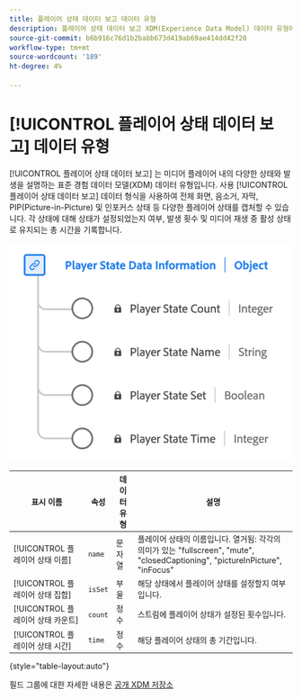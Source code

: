 ```yaml
---
title: 플레이어 상태 데이터 보고 데이터 유형
description: 플레이어 상태 데이터 보고 XDM(Experience Data Model) 데이터 유형에 대해 알아봅니다.
source-git-commit: b6b916c76d1b2babb673d419ab69ae414dd42f20
workflow-type: tm+mt
source-wordcount: '189'
ht-degree: 4%

---
```


# [!UICONTROL 플레이어 상태 데이터 보고] 데이터 유형

[!UICONTROL 플레이어 상태 데이터 보고] 는 미디어 플레이어 내의 다양한 상태와 발생을 설명하는 표준 경험 데이터 모델(XDM) 데이터 유형입니다. 사용 [!UICONTROL 플레이어 상태 데이터 보고] 데이터 형식을 사용하여 전체 화면, 음소거, 자막, PIP(Picture-in-Picture) 및 인포커스 상태 등 다양한 플레이어 상태를 캡처할 수 있습니다. 각 상태에 대해 상태가 설정되었는지 여부, 발생 횟수 및 미디어 재생 중 활성 상태로 유지되는 총 시간을 기록합니다.

![플레이어 상태 데이터 보고 데이터 유형 다이어그램입니다.](../images/data-types/player-state-data-information.png)

| 표시 이름 | 속성 | 데이터 유형 | 설명 |
|-------------------|----------------|-----------|----------------------------------------------|
| [!UICONTROL 플레이어 상태 이름] | `name` | 문자열 | 플레이어 상태의 이름입니다. 열거됨: 각각의 의미가 있는 &quot;fullscreen&quot;, &quot;mute&quot;, &quot;closedCaptioning&quot;, &quot;pictureInPicture&quot;, &quot;inFocus&quot; |
| [!UICONTROL 플레이어 상태 집합] | `isSet` | 부울 | 해당 상태에서 플레이어 상태를 설정할지 여부입니다. |
| [!UICONTROL 플레이어 상태 카운트] | `count` | 정수 | 스트림에 플레이어 상태가 설정된 횟수입니다. |
| [!UICONTROL 플레이어 상태 시간] | `time` | 정수 | 해당 플레이어 상태의 총 기간입니다. |

{style="table-layout:auto"}

필드 그룹에 대한 자세한 내용은 [공개 XDM 저장소](https://github.com/adobe/xdm/blob/master/components/datatypes/playerstatedata.schema.json)
